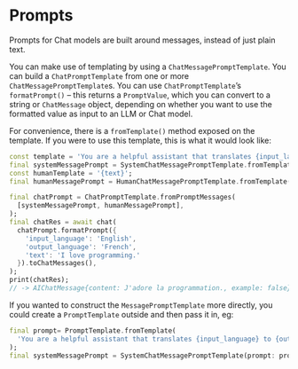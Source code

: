 # Prompts

Prompts for Chat models are built around messages, instead of just plain text.

You can make use of templating by using a `ChatMessagePromptTemplate`. You can 
build a `ChatPromptTemplate` from one or more `ChatMessagePromptTemplate`s. You 
can use `ChatPromptTemplate`’s `formatPrompt()` – this returns a `PromptValue`, 
which you can convert to a string or `ChatMessage` object, depending on whether 
you want to use the formatted value as input to an LLM or Chat model.

For convenience, there is a `fromTemplate()` method exposed on the template. If 
you were to use this template, this is what it would look like:

```dart
const template = 'You are a helpful assistant that translates {input_language} to {output_language}.';
final systemMessagePrompt = SystemChatMessagePromptTemplate.fromTemplate(template);
const humanTemplate = '{text}';
final humanMessagePrompt = HumanChatMessagePromptTemplate.fromTemplate(humanTemplate);

final chatPrompt = ChatPromptTemplate.fromPromptMessages(
  [systemMessagePrompt, humanMessagePrompt],
);
final chatRes = await chat(
  chatPrompt.formatPrompt({
    'input_language': 'English',
    'output_language': 'French',
    'text': 'I love programming.'
  }).toChatMessages(),
);
print(chatRes);
// -> AIChatMessage{content: J'adore la programmation., example: false}
```

If you wanted to construct the `MessagePromptTemplate` more directly, you could 
create a `PromptTemplate` outside and then pass it in, eg:

```dart
final prompt= PromptTemplate.fromTemplate(
  'You are a helpful assistant that translates {input_language} to {output_language}.',
);
final systemMessagePrompt = SystemChatMessagePromptTemplate(prompt: prompt);
```
